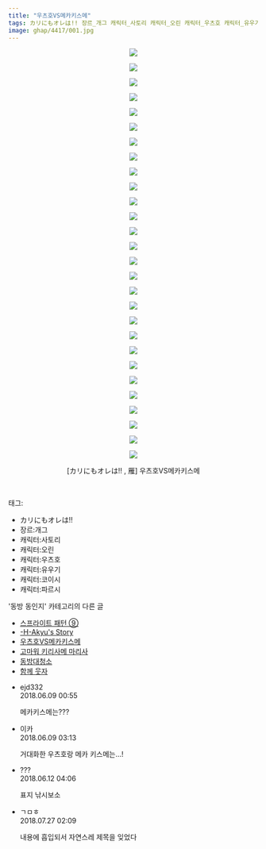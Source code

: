 ```yaml
---
title: "우츠호VS메카키스메"
tags: カリにもオレは!! 장르_개그 캐릭터_사토리 캐릭터_오린 캐릭터_우츠호 캐릭터_유우기 캐릭터_코이시 캐릭터_파르시 雁 동방_동인지
image: ghap/4417/001.jpg
---
```

<div class="article">
<p style="text-align: center; clear: none; float: none;"><img src="{{ site.nasurl }}/ghap/4417/001.jpg"/></p>
<p style="text-align: center; clear: none; float: none;"><img src="{{ site.nasurl }}/ghap/4417/002.jpg"/></p>
<p style="text-align: center; clear: none; float: none;"><img src="{{ site.nasurl }}/ghap/4417/003.jpg"/></p>
<p style="text-align: center; clear: none; float: none;"><img src="{{ site.nasurl }}/ghap/4417/004.jpg"/></p>
<p style="text-align: center; clear: none; float: none;"><img src="{{ site.nasurl }}/ghap/4417/005.jpg"/></p>
<p style="text-align: center; clear: none; float: none;"><img src="{{ site.nasurl }}/ghap/4417/006.jpg"/></p>
<p style="text-align: center; clear: none; float: none;"><img src="{{ site.nasurl }}/ghap/4417/007.jpg"/></p>
<p style="text-align: center; clear: none; float: none;"><img src="{{ site.nasurl }}/ghap/4417/008.jpg"/></p>
<p style="text-align: center; clear: none; float: none;"><img src="{{ site.nasurl }}/ghap/4417/009.jpg"/></p>
<p style="text-align: center; clear: none; float: none;"><img src="{{ site.nasurl }}/ghap/4417/010.jpg"/></p>
<p style="text-align: center; clear: none; float: none;"><img src="{{ site.nasurl }}/ghap/4417/011.jpg"/></p>
<p style="text-align: center; clear: none; float: none;"><img src="{{ site.nasurl }}/ghap/4417/012.jpg"/></p>
<p style="text-align: center; clear: none; float: none;"><img src="{{ site.nasurl }}/ghap/4417/013.jpg"/></p>
<p style="text-align: center; clear: none; float: none;"><img src="{{ site.nasurl }}/ghap/4417/014.jpg"/></p>
<p style="text-align: center; clear: none; float: none;"><img src="{{ site.nasurl }}/ghap/4417/015.jpg"/></p>
<p style="text-align: center; clear: none; float: none;"><img src="{{ site.nasurl }}/ghap/4417/016.jpg"/></p>
<p style="text-align: center; clear: none; float: none;"><img src="{{ site.nasurl }}/ghap/4417/017.jpg"/></p>
<p style="text-align: center; clear: none; float: none;"><img src="{{ site.nasurl }}/ghap/4417/018.jpg"/></p>
<p style="text-align: center; clear: none; float: none;"><img src="{{ site.nasurl }}/ghap/4417/019.jpg"/></p>
<p style="text-align: center; clear: none; float: none;"><img src="{{ site.nasurl }}/ghap/4417/020.jpg"/></p>
<p style="text-align: center; clear: none; float: none;"><img src="{{ site.nasurl }}/ghap/4417/021.jpg"/></p>
<p style="text-align: center; clear: none; float: none;"><img src="{{ site.nasurl }}/ghap/4417/022.jpg"/></p>
<p style="text-align: center; clear: none; float: none;"><img src="{{ site.nasurl }}/ghap/4417/023.jpg"/></p>
<p style="text-align: center; clear: none; float: none;"><img src="{{ site.nasurl }}/ghap/4417/024.jpg"/></p>
<p style="text-align: center; clear: none; float: none;"><img src="{{ site.nasurl }}/ghap/4417/025.jpg"/></p>
<p style="text-align: center; clear: none; float: none;"><img src="{{ site.nasurl }}/ghap/4417/026.jpg"/></p>
<p style="text-align: center; clear: none; float: none;"><img src="{{ site.nasurl }}/ghap/4417/027.jpg"/></p>
<p style="text-align: center; clear: none; float: none;"><img src="{{ site.nasurl }}/ghap/4417/028.jpg"/></p>
<p style="text-align: center; clear: none; float: none;">[カリにもオレは!! , 雁] 우츠호VS메카키스메</p>
<p><br/></p>
</div><div class="tagTrail">
<p>태그: </p>
<ul>
<li>カリにもオレは!!</li>
<li>장르:개그</li>
<li>캐릭터:사토리</li>
<li>캐릭터:오린</li>
<li>캐릭터:우츠호</li>
<li>캐릭터:유우기</li>
<li>캐릭터:코이시</li>
<li>캐릭터:파르시</li>
</ul>
</div><div class="another">
<p>'동방 동인지' 카테고리의 다른 글</p>
<ul>
<li><a href="/2018-06-09-ghap_4419">스프라이트 패턴 ⑨</a></li>
<li><a href="/2018-06-09-ghap_4418">-H-Akyu's Story</a></li>
<li><a href="/2018-06-09-ghap_4417">우츠호VS메카키스메</a></li>
<li><a href="/2018-06-09-ghap_4416">고마워 키리사메 마리사</a></li>
<li><a href="/2018-06-09-ghap_4415">동방대청소</a></li>
<li><a href="/2018-06-09-ghap_4414">함께 웃자</a></li>
</ul>
</div><div class="cb_module cb_fluid">
<div class="cb_wrt cb_profile">
<div class="comment">
<ul>
<li class="cb_thumb_off" id="comment15268270">
<div class="cb_comment_area">
<div class="cb_info_area">
<div class="cb_section">
<span class="cb_nick_name">ejd332</span>
</div>
<div class="cb_section">
<span class="cb_date">2018.06.09 00:55 </span>
</div>
</div>
<div class="cb_dsc_comment">
<p class="cb_dsc">
											메카키스메는???
										</p>
</div>
</div></li>
<li class="cb_thumb_off" id="comment15268297">
<div class="cb_comment_area">
<div class="cb_info_area">
<div class="cb_section">
<span class="cb_nick_name">이카</span>
</div>
<div class="cb_section">
<span class="cb_date">2018.06.09 03:13 </span>
</div>
</div>
<div class="cb_dsc_comment">
<p class="cb_dsc">
											거대화한 우츠호랑 메카 키스메는...!
										</p>
</div>
</div></li>
<li class="cb_thumb_off" id="comment15269543">
<div class="cb_comment_area">
<div class="cb_info_area">
<div class="cb_section">
<span class="cb_nick_name">???</span>
</div>
<div class="cb_section">
<span class="cb_date">2018.06.12 04:06 </span>
</div>
</div>
<div class="cb_dsc_comment">
<p class="cb_dsc">
											표지 낚시보소
										</p>
</div>
</div></li>
<li class="cb_thumb_off" id="comment15294518">
<div class="cb_comment_area">
<div class="cb_info_area">
<div class="cb_section">
<span class="cb_nick_name">ㄱㅁㅎ</span>
</div>
<div class="cb_section">
<span class="cb_date">2018.07.27 02:09 </span>
</div>
</div>
<div class="cb_dsc_comment">
<p class="cb_dsc">
											내용에 흡입되서 자연스레 제목을 잊었다
										</p>
</div>
</div></li>
</ul>
</div>
</div><!-- commentList close -->
</div>